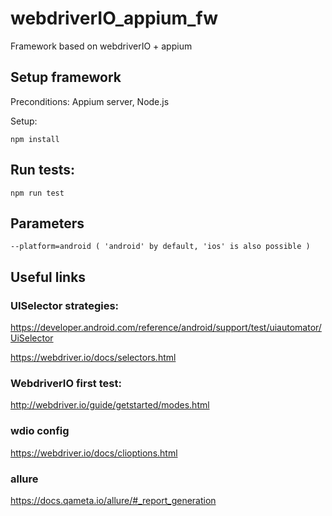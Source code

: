 # webdriverIO_appium_fw

Framework based on webdriverIO + appium

## Setup framework

Preconditions: Appium server, Node.js

Setup:

    npm install

## Run tests:

    npm run test
    
## Parameters

    --platform=android ( 'android' by default, 'ios' is also possible )

## Useful links
### UISelector strategies:
https://developer.android.com/reference/android/support/test/uiautomator/UiSelector

https://webdriver.io/docs/selectors.html
### WebdriverIO first test:
http://webdriver.io/guide/getstarted/modes.html
### wdio config
https://webdriver.io/docs/clioptions.html
### allure
https://docs.qameta.io/allure/#_report_generation
